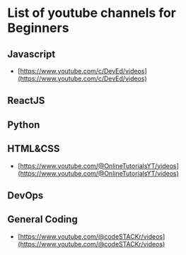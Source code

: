 # List of youtube channels for Beginners

## Javascript
- [https://www.youtube.com/c/DevEd/videos](https://www.youtube.com/c/DevEd/videos)<br>

## ReactJS

## Python

## HTML&CSS
- [https://www.youtube.com/@OnlineTutorialsYT/videos](https://www.youtube.com/@OnlineTutorialsYT/videos)<br>

## DevOps

## General Coding
- [https://www.youtube.com/@codeSTACKr/videos](https://www.youtube.com/@codeSTACKr/videos)<br>
